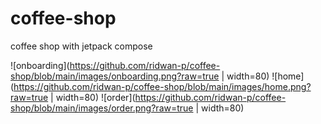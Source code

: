 # coffee-shop
coffee shop with jetpack compose

![onboarding](https://github.com/ridwan-p/coffee-shop/blob/main/images/onboarding.png?raw=true | width=80)
![home](https://github.com/ridwan-p/coffee-shop/blob/main/images/home.png?raw=true | width=80)
![order](https://github.com/ridwan-p/coffee-shop/blob/main/images/order.png?raw=true | width=80)
